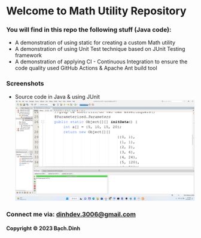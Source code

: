 # Welcome to Math Utility Repository

### You will find in this repo the following stuff (Java code):
* A demonstration of using static for creating a custom Math utility
* A demonstration of using Unit Test technique based on JUnit Testing framework
* A demonstration of applying CI - Continuous Integration to ensure the code quality used GitHub Actions & Apache Ant build tool

### Screenshots
* Source code in Java & using JUnit
![source code with junit](https://github.com/doit-now/mathutil-ant-se1615/blob/main/screenshots/source-code-with-junit.png)

### Connect me via: dinhdev.3006@gmail.com

#### Copyright &#169; 2023 Bạch.Dinh

